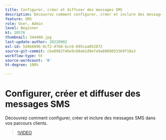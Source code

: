 ```yaml
---
title: Configurer, créer et diffuser des messages SMS
description: Découvrez comment configurer, créer et inclure des messages SMS dans vos parcours clients.
feature: SMS
role: User, Admin
level: Beginner
kt: 10576
thumbnail: 344460.jpg
last-update-author: 20220902
exl-id: 5d4b6896-0cf2-470d-bcc6-695caa852072
source-git-commit: cba8982f4be9c60ab1d9efe9a6009033369f10a3
workflow-type: ht
source-wordcount: '0'
ht-degree: 100%

---
```


# Configurer, créer et diffuser des messages SMS

Découvrez comment configurer, créer et inclure des messages SMS dans vos parcours clients.

>[!VIDEO](https://video.tv.adobe.com/v/344460?quality=12&learn=on)
